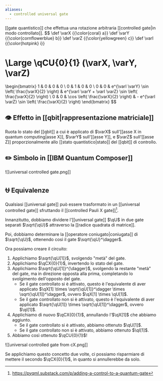 ```yaml
---
aliases:
  - controlled universal gate
---
```


[[gate quantistico]] che effettua una rotazione arbitraria [[controlled gate|in modo controllato]].
$$
\def \varX {{\color{coral} a}}
\def \varY {{\color{cornflowerblue} b}}
\def \varZ {{\color{yellowgreen} c}}
\def \varI {{\color{hotpink} i}}

\Large
\qCU{0}{1} (\varX, \varY, \varZ)
=
\begin{bmatrix}
1 & 0 & 0 & 0 \\
0 & 1 & 0 & 0 \\
0 & 0 & e^{\varI \varY} \sin \left( \frac{\varX}{2} \right) & e^{\varI \varY + \varI \varZ} \sin \left( \frac{\varX}{2} \right) \\
0 & 0 & \cos \left( \frac{\varX}{2} \right) &
	- e^{\varI \varZ} \sin \left( \frac{\varX}{2} \right)
\end{bmatrix}
$$

## 👁️ Effetto in [[qbit|rappresentazione matriciale]]

Ruota lo stato del [[qbit]] a cui è applicato di $\varX$ sull'[[asse X in quantum computing|asse X]], $\varY$ sull'[[asse Y]], e $\varZ$ sull'[[asse Z]] proporzionalmente allo [[stato quantistico|stato]] del [[qbit]] di controllo.

## ✏️ Simbolo in [[IBM Quantum Composer]]

![[universal controlled gate.png]]

## ⛎ Equivalenze

Qualsiasi [[universal gate]] può essere trasformato in un [[universal controlled gate]] sfruttando il [[controlled Pauli X gate]][^addingcontrol].

Innanzitutto, dobbiamo dividere l'[[universal gate]] $\qU$ in due gate separati $\sqrt{\qU}$ attraverso la [[radice quadrata di matrice]].

Poi, dobbiamo determinare la [[operatore coniugato|coniugata]] di $\sqrt{\qU}$, ottenendo così il gate $\sqrt{\qU}^\dagger$.

Ora possiamo creare il circuito:
1. Applichiamo $\sqrt{\qU[1]}$, svolgendo "metà" del gate.
2. Applichiamo $\qCX{0}{1}$, invertendo lo stato del gate.
3. Applichiamo $\sqrt{\qU[1]}^{\dagger}$, svolgendo la restante "metà" del gate, ma in direzione opposta alla prima, completando lo svolgimento dell'opposto del gate.
	- Se il gate controllato si è attivato, questo è l'equivalente di aver applicato $\qX[1] \times \sqrt{\qU[1]}^\dagger \times \sqrt{\qU[1]}^\dagger$, ovvero $\qX[1] \times \qU[1]$.
	- Se il gate controllato non si è attivato, questo è l'equivalente di aver applicato $\sqrt{\qU[1]} \times \sqrt{\qU[1]}^\dagger$, ovvero $\qI[1]$.
4. Applichiamo di nuovo $\qCX{0}{1}$, annullando l'$\qX[1]$ che abbiamo aggiunto.
	- Se il gate controllato si è attivato, abbiamo ottenuto $\qU[1]$.
	- Se il gate controllato non si è attivato, abbiamo ottenuto $\qI[1]$.
5. Abbiamo così ottenuto $\qCU{0}{1}$!

![[universal controlled gate from cX.png]]

Se applichiamo questo concetto due volte, ci possiamo risparmiare di mettere il secondo $\qCX{0}{1}$, in quanto si annullerebbe da solo.

[^addingcontrol]: https://pyqml.substack.com/p/adding-a-control-to-a-quantum-gate

